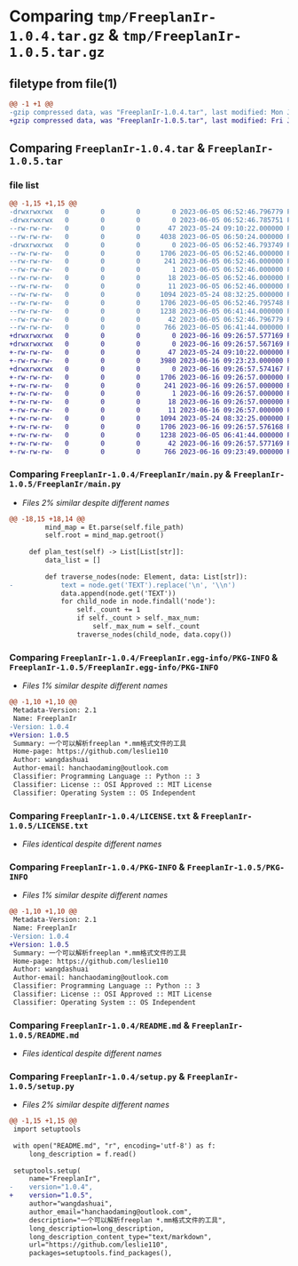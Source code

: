 # Comparing `tmp/FreeplanIr-1.0.4.tar.gz` & `tmp/FreeplanIr-1.0.5.tar.gz`

## filetype from file(1)

```diff
@@ -1 +1 @@
-gzip compressed data, was "FreeplanIr-1.0.4.tar", last modified: Mon Jun  5 06:52:46 2023, max compression
+gzip compressed data, was "FreeplanIr-1.0.5.tar", last modified: Fri Jun 16 09:26:57 2023, max compression
```

## Comparing `FreeplanIr-1.0.4.tar` & `FreeplanIr-1.0.5.tar`

### file list

```diff
@@ -1,15 +1,15 @@
-drwxrwxrwx   0        0        0        0 2023-06-05 06:52:46.796779 FreeplanIr-1.0.4/
-drwxrwxrwx   0        0        0        0 2023-06-05 06:52:46.785751 FreeplanIr-1.0.4/FreeplanIr/
--rw-rw-rw-   0        0        0       47 2023-05-24 09:10:22.000000 FreeplanIr-1.0.4/FreeplanIr/__init__.py
--rw-rw-rw-   0        0        0     4038 2023-06-05 06:50:24.000000 FreeplanIr-1.0.4/FreeplanIr/main.py
-drwxrwxrwx   0        0        0        0 2023-06-05 06:52:46.793749 FreeplanIr-1.0.4/FreeplanIr.egg-info/
--rw-rw-rw-   0        0        0     1706 2023-06-05 06:52:46.000000 FreeplanIr-1.0.4/FreeplanIr.egg-info/PKG-INFO
--rw-rw-rw-   0        0        0      241 2023-06-05 06:52:46.000000 FreeplanIr-1.0.4/FreeplanIr.egg-info/SOURCES.txt
--rw-rw-rw-   0        0        0        1 2023-06-05 06:52:46.000000 FreeplanIr-1.0.4/FreeplanIr.egg-info/dependency_links.txt
--rw-rw-rw-   0        0        0       18 2023-06-05 06:52:46.000000 FreeplanIr-1.0.4/FreeplanIr.egg-info/requires.txt
--rw-rw-rw-   0        0        0       11 2023-06-05 06:52:46.000000 FreeplanIr-1.0.4/FreeplanIr.egg-info/top_level.txt
--rw-rw-rw-   0        0        0     1094 2023-05-24 08:32:25.000000 FreeplanIr-1.0.4/LICENSE.txt
--rw-rw-rw-   0        0        0     1706 2023-06-05 06:52:46.795748 FreeplanIr-1.0.4/PKG-INFO
--rw-rw-rw-   0        0        0     1238 2023-06-05 06:41:44.000000 FreeplanIr-1.0.4/README.md
--rw-rw-rw-   0        0        0       42 2023-06-05 06:52:46.796779 FreeplanIr-1.0.4/setup.cfg
--rw-rw-rw-   0        0        0      766 2023-06-05 06:41:44.000000 FreeplanIr-1.0.4/setup.py
+drwxrwxrwx   0        0        0        0 2023-06-16 09:26:57.577169 FreeplanIr-1.0.5/
+drwxrwxrwx   0        0        0        0 2023-06-16 09:26:57.567169 FreeplanIr-1.0.5/FreeplanIr/
+-rw-rw-rw-   0        0        0       47 2023-05-24 09:10:22.000000 FreeplanIr-1.0.5/FreeplanIr/__init__.py
+-rw-rw-rw-   0        0        0     3980 2023-06-16 09:23:23.000000 FreeplanIr-1.0.5/FreeplanIr/main.py
+drwxrwxrwx   0        0        0        0 2023-06-16 09:26:57.574167 FreeplanIr-1.0.5/FreeplanIr.egg-info/
+-rw-rw-rw-   0        0        0     1706 2023-06-16 09:26:57.000000 FreeplanIr-1.0.5/FreeplanIr.egg-info/PKG-INFO
+-rw-rw-rw-   0        0        0      241 2023-06-16 09:26:57.000000 FreeplanIr-1.0.5/FreeplanIr.egg-info/SOURCES.txt
+-rw-rw-rw-   0        0        0        1 2023-06-16 09:26:57.000000 FreeplanIr-1.0.5/FreeplanIr.egg-info/dependency_links.txt
+-rw-rw-rw-   0        0        0       18 2023-06-16 09:26:57.000000 FreeplanIr-1.0.5/FreeplanIr.egg-info/requires.txt
+-rw-rw-rw-   0        0        0       11 2023-06-16 09:26:57.000000 FreeplanIr-1.0.5/FreeplanIr.egg-info/top_level.txt
+-rw-rw-rw-   0        0        0     1094 2023-05-24 08:32:25.000000 FreeplanIr-1.0.5/LICENSE.txt
+-rw-rw-rw-   0        0        0     1706 2023-06-16 09:26:57.576168 FreeplanIr-1.0.5/PKG-INFO
+-rw-rw-rw-   0        0        0     1238 2023-06-05 06:41:44.000000 FreeplanIr-1.0.5/README.md
+-rw-rw-rw-   0        0        0       42 2023-06-16 09:26:57.577169 FreeplanIr-1.0.5/setup.cfg
+-rw-rw-rw-   0        0        0      766 2023-06-16 09:23:49.000000 FreeplanIr-1.0.5/setup.py
```

### Comparing `FreeplanIr-1.0.4/FreeplanIr/main.py` & `FreeplanIr-1.0.5/FreeplanIr/main.py`

 * *Files 2% similar despite different names*

```diff
@@ -18,15 +18,14 @@
         mind_map = Et.parse(self.file_path)
         self.root = mind_map.getroot()
 
     def plan_test(self) -> List[List[str]]:
         data_list = []
 
         def traverse_nodes(node: Element, data: List[str]):
-            text = node.get('TEXT').replace('\n', '\\n')
             data.append(node.get('TEXT'))
             for child_node in node.findall('node'):
                 self._count += 1
                 if self._count > self._max_num:
                     self._max_num = self._count
                 traverse_nodes(child_node, data.copy())
```

### Comparing `FreeplanIr-1.0.4/FreeplanIr.egg-info/PKG-INFO` & `FreeplanIr-1.0.5/FreeplanIr.egg-info/PKG-INFO`

 * *Files 1% similar despite different names*

```diff
@@ -1,10 +1,10 @@
 Metadata-Version: 2.1
 Name: FreeplanIr
-Version: 1.0.4
+Version: 1.0.5
 Summary: 一个可以解析freeplan *.mm格式文件的工具
 Home-page: https://github.com/leslie110
 Author: wangdashuai
 Author-email: hanchaodaming@outlook.com
 Classifier: Programming Language :: Python :: 3
 Classifier: License :: OSI Approved :: MIT License
 Classifier: Operating System :: OS Independent
```

### Comparing `FreeplanIr-1.0.4/LICENSE.txt` & `FreeplanIr-1.0.5/LICENSE.txt`

 * *Files identical despite different names*

### Comparing `FreeplanIr-1.0.4/PKG-INFO` & `FreeplanIr-1.0.5/PKG-INFO`

 * *Files 1% similar despite different names*

```diff
@@ -1,10 +1,10 @@
 Metadata-Version: 2.1
 Name: FreeplanIr
-Version: 1.0.4
+Version: 1.0.5
 Summary: 一个可以解析freeplan *.mm格式文件的工具
 Home-page: https://github.com/leslie110
 Author: wangdashuai
 Author-email: hanchaodaming@outlook.com
 Classifier: Programming Language :: Python :: 3
 Classifier: License :: OSI Approved :: MIT License
 Classifier: Operating System :: OS Independent
```

### Comparing `FreeplanIr-1.0.4/README.md` & `FreeplanIr-1.0.5/README.md`

 * *Files identical despite different names*

### Comparing `FreeplanIr-1.0.4/setup.py` & `FreeplanIr-1.0.5/setup.py`

 * *Files 2% similar despite different names*

```diff
@@ -1,15 +1,15 @@
 import setuptools
 
 with open("README.md", "r", encoding='utf-8') as f:
     long_description = f.read()
 
 setuptools.setup(
     name="FreeplanIr",
-    version="1.0.4",
+    version="1.0.5",
     author="wangdashuai",
     author_email="hanchaodaming@outlook.com",
     description="一个可以解析freeplan *.mm格式文件的工具",
     long_description=long_description,
     long_description_content_type="text/markdown",
     url="https://github.com/leslie110",
     packages=setuptools.find_packages(),
```


